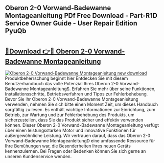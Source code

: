 ## Oberon 2-0 Vorwand-Badewanne Montageanleitung PDf Free Download - Part-R1D Service Owner Guide - User Repair Edition PyuQb

# <h2><a href="http://df7doo6.blite.top/?on=Oberon+2-0+Vorwand-Badewanne+Montageanleitung">🔗Download 👉🔴 Oberon 2-0 Vorwand-Badewanne Montageanleitung</a></h2>

[![Oberon 2-0 Vorwand-Badewanne Montageanleitung new download](https://i.imgur.com/lujVjoI.png)](http://df7doo6.blite.top/?on=Oberon+2-0+Vorwand-Badewanne+Montageanleitung)
Produktbeherrschung beginnt hier Entdecken Sie mit diesem Benutzerhandbuch das volle Potenzial Ihres Oberon 2-0 Vorwand-Badewanne MontageanleitungS. Erfahren Sie mehr über seine Funktionen, Installationsschritte, Betriebsverfahren und Tipps zur Fehlerbehebung. Bevor Sie Ihr Oberon 2-0 Vorwand-Badewanne Montageanleitung verwenden, nehmen Sie sich bitte einen Moment Zeit, um dieses Handbuch sorgfältig zu lesen. Es enthält wichtige Informationen zur Einrichtung, zum Betrieb, zur Wartung und zur Fehlerbehebung des Produkts, um sicherzustellen, dass Sie das Produkt sicher und effektiv verwenden können. Dieser Oberon 2-0 Vorwand-Badewanne Montageanleitung verfügt über einen leistungsstarken Motor und innovative Funktionen für außergewöhnliche Leistung. Wir vertrauen darauf, dass das Oberon 2-0 Vorwand-Badewanne MontageanleitungD eine umfassende Ressource für Ihre Bemühungen war, die Besonderheiten Ihres neuen Geräts kennenzulernen. Bei Fragen oder Bedenken können Sie sich gerne an unseren Kundenservice wenden.
